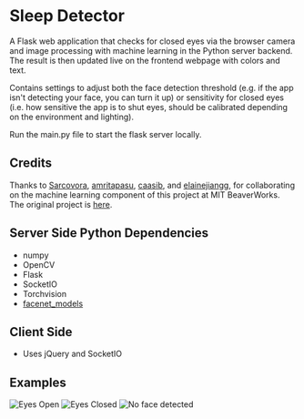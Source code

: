# Sleep Detector
A Flask web application that checks for closed eyes via the browser camera and image processing with machine learning in the Python server backend. The result is then updated live on the frontend webpage with colors and text.

Contains settings to adjust both the face detection threshold (e.g. if the app isn't detecting your face, you can turn it up) or sensitivity for closed eyes (i.e. how sensitive the app is to shut eyes, should be calibrated depending on the environment and lighting).

Run the main.py file to start the flask server locally.

## Credits
Thanks to [Sarcovora](https://github.com/Sarcovora), [amritapasu](https://github.com/amritapasu), [caasib](https://github.com/caasib), and [elainejiangg](https://github.com/elainejiangg), for collaborating on the machine learning component of this project at MIT BeaverWorks. The original project is [here](https://github.com/Sarcovora/CogWorks-2022-Gausslien-Final-Capstone).

## Server Side Python Dependencies
- numpy
- OpenCV
- Flask
- SocketIO
- Torchvision
- [facenet_models](https://github.com/CogWorksBWSI/facenet_models)

## Client Side
- Uses jQuery and SocketIO

## Examples
![Eyes Open](https://user-images.githubusercontent.com/47835799/236577098-b164964a-6f23-45f7-96b8-45d90695db1e.png)
![Eyes Closed](https://user-images.githubusercontent.com/47835799/236577099-842ea20a-1763-4592-bdb2-6ebfafc72338.png)
![No face detected](https://user-images.githubusercontent.com/47835799/236577095-466a1702-f4a3-419b-8678-0cba02cb7171.png)

